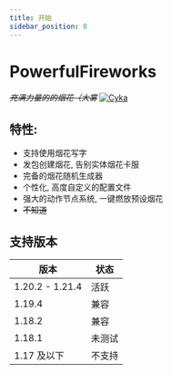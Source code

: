 ```yaml
---
title: 开始
sidebar_position: 0
---
```


# PowerfulFireworks

_~~充满力量的的烟花（大雾~~_
[![Cyka](https://s21.ax1x.com/2025/01/15/pEFuSKS.png)](https://imgse.com/i/pEFuSKS)
## 特性:
 - 支持使用烟花写字
 - 发包创建烟花, 告别实体烟花卡服
 - 完备的烟花随机生成器
 - 个性化, 高度自定义的配置文件
 - 强大的动作节点系统, 一键燃放预设烟花
 - ~~不知道~~
## 支持版本

| 版本              | 状态  |
|-----------------|-----|
| 1.20.2 - 1.21.4 | 活跃  |
| 1.19.4          | 兼容  |
| 1.18.2          | 兼容  |
| 1.18.1          | 未测试 |
| 1.17 及以下        | 不支持 |

